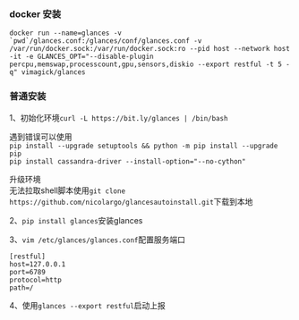 ### docker 安装
```
docker run --name=glances -v `pwd`/glances.conf:/glances/conf/glances.conf -v /var/run/docker.sock:/var/run/docker.sock:ro --pid host --network host -it -e GLANCES_OPT="--disable-plugin percpu,memswap,processcount,gpu,sensors,diskio --export restful -t 5 -q" vimagick/glances
```

### 普通安装

1、初始化环境`curl -L https://bit.ly/glances | /bin/bash`  

遇到错误可以使用  
`pip install --upgrade setuptools && python -m pip install --upgrade pip`  
`pip install cassandra-driver --install-option="--no-cython"`

升级环境  
无法拉取shell脚本使用`git clone https://github.com/nicolargo/glancesautoinstall.git`下载到本地  
  
2、`pip install glances`安装glances  

3、`vim /etc/glances/glances.conf`配置服务端口  

    [restful]                                                                                                     
    host=127.0.0.1                                                                                                
    port=6789                                                                                                     
    protocol=http                                                                                                 
    path=/ 

4、使用`glances --export restful`启动上报

